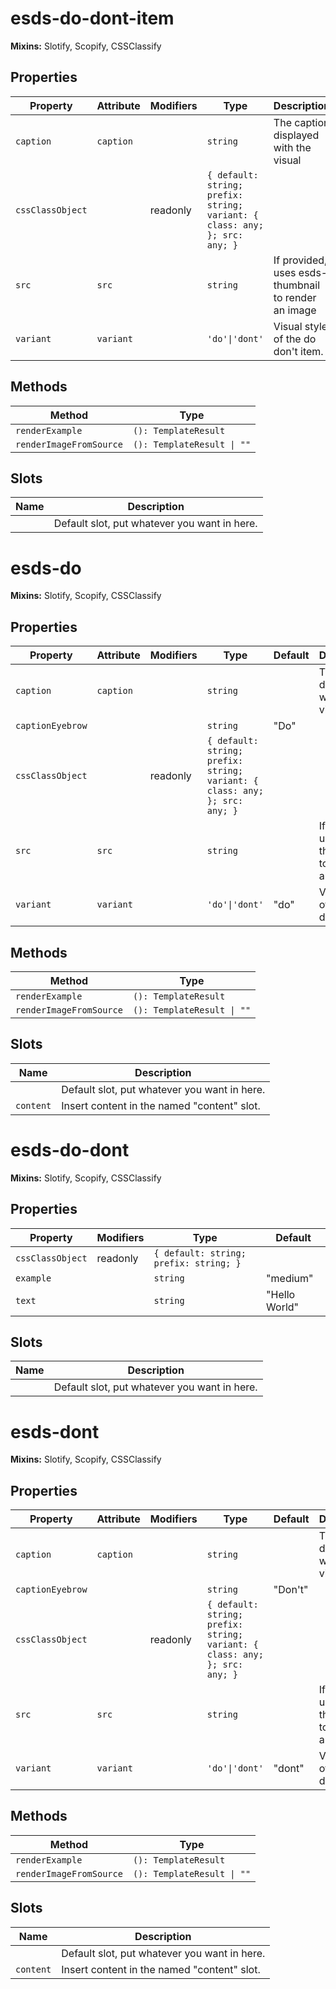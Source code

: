 # esds-do-dont-item

**Mixins:** Slotify, Scopify, CSSClassify

## Properties

| Property         | Attribute | Modifiers | Type                                             | Description                                      |
|------------------|-----------|-----------|--------------------------------------------------|--------------------------------------------------|
| `caption`        | `caption` |           | `string`                                         | The caption displayed with the visual            |
| `cssClassObject` |           | readonly  | `{ default: string; prefix: string; variant: { class: any; }; src: any; }` |                                                  |
| `src`            | `src`     |           | `string`                                         | If provided, uses esds-thumbnail to render an image |
| `variant`        | `variant` |           | `'do'\|'dont'`                                   | Visual style of the do don't item.               |

## Methods

| Method                  | Type                       |
|-------------------------|----------------------------|
| `renderExample`         | `(): TemplateResult`       |
| `renderImageFromSource` | `(): TemplateResult \| ""` |

## Slots

| Name | Description                                  |
|------|----------------------------------------------|
|      | Default slot, put whatever you want in here. |


# esds-do

**Mixins:** Slotify, Scopify, CSSClassify

## Properties

| Property         | Attribute | Modifiers | Type                                             | Default | Description                                      |
|------------------|-----------|-----------|--------------------------------------------------|---------|--------------------------------------------------|
| `caption`        | `caption` |           | `string`                                         |         | The caption displayed with the visual            |
| `captionEyebrow` |           |           | `string`                                         | "Do"    |                                                  |
| `cssClassObject` |           | readonly  | `{ default: string; prefix: string; variant: { class: any; }; src: any; }` |         |                                                  |
| `src`            | `src`     |           | `string`                                         |         | If provided, uses esds-thumbnail to render an image |
| `variant`        | `variant` |           | `'do'\|'dont'`                                   | "do"    | Visual style of the do don't item.               |

## Methods

| Method                  | Type                       |
|-------------------------|----------------------------|
| `renderExample`         | `(): TemplateResult`       |
| `renderImageFromSource` | `(): TemplateResult \| ""` |

## Slots

| Name      | Description                                  |
|-----------|----------------------------------------------|
|           | Default slot, put whatever you want in here. |
| `content` | Insert content in the named "content" slot.  |


# esds-do-dont

**Mixins:** Slotify, Scopify, CSSClassify

## Properties

| Property         | Modifiers | Type                                   | Default       |
|------------------|-----------|----------------------------------------|---------------|
| `cssClassObject` | readonly  | `{ default: string; prefix: string; }` |               |
| `example`        |           | `string`                               | "medium"      |
| `text`           |           | `string`                               | "Hello World" |

## Slots

| Name | Description                                  |
|------|----------------------------------------------|
|      | Default slot, put whatever you want in here. |


# esds-dont

**Mixins:** Slotify, Scopify, CSSClassify

## Properties

| Property         | Attribute | Modifiers | Type                                             | Default | Description                                      |
|------------------|-----------|-----------|--------------------------------------------------|---------|--------------------------------------------------|
| `caption`        | `caption` |           | `string`                                         |         | The caption displayed with the visual            |
| `captionEyebrow` |           |           | `string`                                         | "Don't" |                                                  |
| `cssClassObject` |           | readonly  | `{ default: string; prefix: string; variant: { class: any; }; src: any; }` |         |                                                  |
| `src`            | `src`     |           | `string`                                         |         | If provided, uses esds-thumbnail to render an image |
| `variant`        | `variant` |           | `'do'\|'dont'`                                   | "dont"  | Visual style of the do don't item.               |

## Methods

| Method                  | Type                       |
|-------------------------|----------------------------|
| `renderExample`         | `(): TemplateResult`       |
| `renderImageFromSource` | `(): TemplateResult \| ""` |

## Slots

| Name      | Description                                  |
|-----------|----------------------------------------------|
|           | Default slot, put whatever you want in here. |
| `content` | Insert content in the named "content" slot.  |
